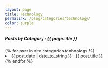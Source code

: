 ```yaml
---
layout: page
title: Technology
permalink: /blog/categories/technology/
color: purple
---
```


<h5> Posts by Category : {{ page.title }} </h5>

<div class="card">
{% for post in site.categories.technology %}
 <li class="category-posts"><span>{{ post.date | date_to_string }}</span> &nbsp; <a href="{{ post.url }}">{{ post.title }}</a></li>
{% endfor %}
</div>